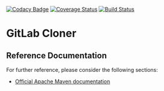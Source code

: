[![Codacy Badge](https://api.codacy.com/project/badge/Grade/6166843655594ed68cacc4cc3fd6b37b)](https://www.codacy.com/app/xcapdevila/gitlab-cloner?utm_source=github.com&amp;utm_medium=referral&amp;utm_content=xcapdevila/gitlab-cloner&amp;utm_campaign=Badge_Grade) [![Coverage Status](https://coveralls.io/repos/github/xcapdevila/gitlab-cloner/badge.svg?branch=develop)](https://coveralls.io/github/xcapdevila/gitlab-cloner?branch=develop) [![Build Status](https://travis-ci.org/xcapdevila/gitlab-cloner.svg?branch=develop)](https://travis-ci.org/xcapdevila/gitlab-cloner)

# GitLab Cloner

## Reference Documentation
For further reference, please consider the following sections:

* [Official Apache Maven documentation](https://maven.apache.org/guides/index.html)
